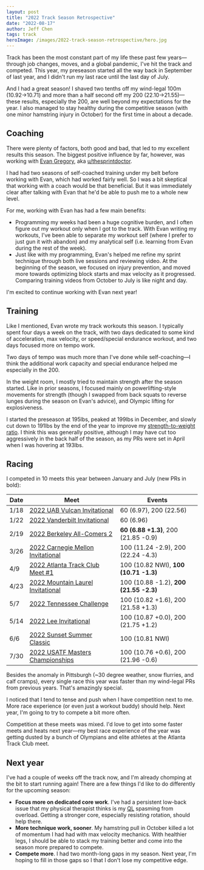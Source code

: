 ```yaml
---
layout: post
title: "2022 Track Season Retrospective"
date: "2022-08-17"
author: Jeff Chen
tags: track
heroImage: /images/2022-track-season-retrospective/hero.jpg
---
```


Track has been the most constant part of my life these past few years—through job changes, moves, and a global pandemic, I've hit the track and competed. This year, my preseason started all the way back in September of last year, and I didn't run my last race until the last day of July.

And I had a great season! I shaved two tenths off my wind-legal 100m (10.92->10.71) and more than a half second off my 200 (22.10->21.55)—these results, especially the 200, are well beyond my expectations for the year. I also managed to stay healthy during the competitive season (with one minor hamstring injury in October) for the first time in about a decade.

<!-- excerpt -->

## Coaching

There were plenty of factors, both good and bad, that led to my excellent results this season. The biggest positive influence by far, however, was working with [Evan Gregory](https://www.onlinesprintcoaching.com/), aka [u/thesprintdoctor](https://www.reddit.com/user/thesprintdoctor).

I had had two seasons of self-coached training under my belt before working with Evan, which had worked fairly well. So I was a bit skeptical that working with a coach would be that beneficial. But it was immediately clear after talking with Evan that he'd be able to push me to a whole new level.

For me, working with Evan has had a few main benefits:

- Programming my weeks had been a huge cognitive burden, and I often figure out my workout only when I got to the track. With Evan writing my workouts, I've been able to separate my workout self (where I prefer to just gun it with abandon) and my analytical self (i.e. learning from Evan during the rest of the week).
- Just like with my programming, Evan's helped me refine my sprint technique through both live sessions and reviewing video. At the beginning of the season, we focused on injury prevention, and moved more towards optimizing block starts and max velocity as it progressed. Comparing training videos from October to July is like night and day.

I'm excited to continue working with Evan next year!

## Training

Like I mentioned, Evan wrote my track workouts this season. I typically spent four days a week on the track, with two days dedicated to some kind of acceleration, max velocity, or speed/special endurance workout, and two days focused more on tempo work.

Two days of tempo was much more than I've done while self-coaching—I think the additional work capacity and special endurance helped me especially in the 200.

In the weight room, I mostly tried to maintain strength after the season started. Like in prior seasons, I focused mainly on powerlifting-style movements for strength (though I swapped from back squats to reverse lunges during the season on Evan's advice), and Olympic lifting for explosiveness.

I started the preseason at 195lbs, peaked at 199lbs in December, and slowly cut down to 191lbs by the end of the year to improve my [strength-to-weight ratio](https://jeffchen.dev/posts/Body-Composition-For-Sprinters/). I think this was generally positive, although I may have cut too aggressively in the back half of the season, as my PRs were set in April when I was hovering at 193lbs.

## Racing

I competed in 10 meets this year between January and July (new PRs in bold):

| **Date** | **Meet**                                                                                                       | **Events**                             |
| -------- | -------------------------------------------------------------------------------------------------------------- | -------------------------------------- |
| 1/18     | [2022 UAB Vulcan Invitational](https://jeffchen.dev/posts/Meet-Report-2022-UAB-Vulcan-Invitational/)           | 60 (6.97), 200 (22.56)                 |
| 1/22     | [2022 Vanderbilt Invitational](https://jeffchen.dev/posts/Meet-Report-2022-Vanderbilt-Invitational/)           | 60 (6.96)                              |
| 2/19     | [2022 Berkeley All-Comers 2](https://jeffchen.dev/posts/Meet-Report-2022-Berkeley-All-Comers-2/)               | **60 (6.88 +1.3)**, 200 (21.85 -0.9)   |
| 3/26     | [2022 Carnegie Mellon Invitational](https://jeffchen.dev/posts/Meet-Report-2022-Carnegie-Mellon-Invitational/) | 100 (11.24 -2.9), 200 (22.24 -4.3)     |
| 4/9      | [2022 Atlanta Track Club Meet #1](https://jeffchen.dev/posts/Meet-Report-2022-Atlanta-Track-Club-Meet-1/)      | 100 (10.82 NWI), **100 (10.71 -1.3)**  |
| 4/23     | [2022 Mountain Laurel Invitational](https://jeffchen.dev/posts/Meet-Report-2022-Mountain-Laurel-Invitational/) | 100 (10.88 -1.2), **200 (21.55 -2.3)** |
| 5/7      | [2022 Tennessee Challenge](https://jeffchen.dev/posts/Meet-Report-2022-Tennessee-Challenge/)                   | 100 (10.82 +1.6), 200 (21.58 +1.3)     |
| 5/14     | [2022 Lee Invitational](https://jeffchen.dev/posts/Meet-Report-2022-Lee-Invitational/)                         | 100 (10.87 +0.0), 200 (21.75 +1.2)     |
| 6/6      | [2022 Sunset Summer Classic](https://jeffchen.dev/posts/Meet-Report-2022-Sunset-Summer-Classic/)               | 100 (10.81 NWI)                        |
| 7/30     | [2022 USATF Masters Championships](https://jeffchen.dev/posts/Meet-Report-2022-USATF-Masters-Championships/)   | 100 (10.76 +0.6), 200 (21.96 -0.6)     |

Besides the anomaly in Pittsburgh (~30 degree weather, snow flurries, and calf cramps), every single race this year was faster than my wind-legal PRs from previous years. That's amazingly special.

I noticed that I tend to tense and push when I have competition next to me. More race experience (or even just a workout buddy) should help. Next year, I'm going to try to compete a bit more often.

Competition at these meets was mixed. I'd love to get into some faster meets and heats next year—my best race experience of the year was getting dusted by a bunch of Olympians and elite athletes at the Atlanta Track Club meet.

## Next year

I've had a couple of weeks off the track now, and I'm already chomping at the bit to start running again! There are a few things I'd like to do differently for the upcoming season:

- **Focus more on dedicated core work**. I've had a persistent low-back issue that my physical therapist thinks is my [QL](<https://www.physio-pedia.com/Quadratus_Lumborum#:~:text=The%20Quadratus%20Lumborum%20(QL)%20is,and%20has%20a%20quadrangular%20shape.>) spasming from overload. Getting a stronger core, especially resisting rotation, should help there.
- **More technique work, sooner**. My hamstring pull in October killed a lot of momentum I had had with max velocity mechanics. With healthier legs, I should be able to stack my training better and come into the season more prepared to compete.
- **Compete more**. I had two month-long gaps in my season. Next year, I'm hoping to fill in those gaps so I that I don't lose my competitive edge.

